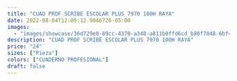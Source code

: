 ```yaml
---
title: "CUAD PROF SCRIBE ESCOLAR PLUS 7970 100H RAYA"
date: 2022-08-04T12:09:12.9046726-05:00
images:
  - "images/showcase/36d729e0-89cc-4370-a348-a811b0ffd6cd_b80f7048-6bf4-46f5-8eeb-8bcaa445b62c.webp"
description: "CUAD PROF SCRIBE ESCOLAR PLUS 7970 100H RAYA"
price: "24"
sizes: ["Pieza"]
colors: ["CUADERNO PROFESIONAL"]
draft: false
---
```

